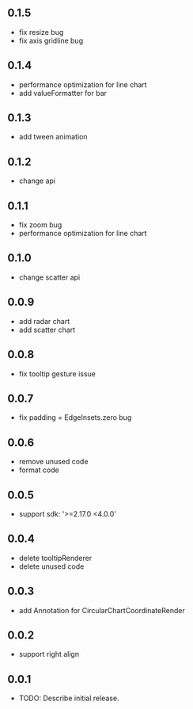 ## 0.1.5

* fix resize bug
* fix axis gridline bug

## 0.1.4

* performance optimization for line chart
* add valueFormatter for bar

## 0.1.3

* add tween animation 


## 0.1.2

* change api 

## 0.1.1

* fix zoom bug 
* performance optimization for line chart

## 0.1.0

* change scatter api 

## 0.0.9

* add radar chart
* add scatter chart


## 0.0.8

* fix tooltip gesture issue


## 0.0.7

* fix padding = EdgeInsets.zero bug


## 0.0.6

* remove unused code 
* format code


## 0.0.5

* support sdk: '>=2.17.0 <4.0.0'

## 0.0.4

* delete tooltipRenderer 
* delete unused code

## 0.0.3

* add Annotation for CircularChartCoordinateRender

## 0.0.2

* support right align

## 0.0.1

* TODO: Describe initial release.
